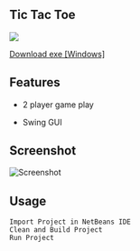 

Tic Tac Toe
-----------
<a href="https://www.gnu.org/licenses/gpl-3.0" alt="License: GPLv3"><img src="https://img.shields.io/badge/License-GPL%20v3-blue.svg"></a>


[Download exe [Windows]](https://drive.google.com/uc?export=download&id=1oDsPmqxt_-cWety9i-ZazlcucV05_cfe)


Features
--------
- 2 player game play

- Swing GUI

Screenshot
----------
![Screenshot](https://drive.google.com/uc?export=download&id=1ZVkCq12JuSbt9_uTIcjefp4XI-O_6hAa)

Usage
-----
```
Import Project in NetBeans IDE
Clean and Build Project
Run Project

```
